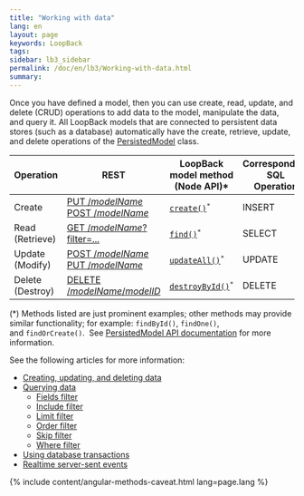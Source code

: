 ```yaml
---
title: "Working with data"
lang: en
layout: page
keywords: LoopBack
tags:
sidebar: lb3_sidebar
permalink: /doc/en/lb3/Working-with-data.html
summary:
---
```


Once you have defined a model, then you can use create, read, update, and delete (CRUD) operations to add data to the model, manipulate the data, and query it.
All LoopBack models that are connected to persistent data stores (such as a database) automatically have the create, retrieve, update, and delete operations of the
[PersistedModel](http://apidocs.strongloop.com/loopback/#persistedmodel-new-persistedmodel) class.

<table>
  <thead>
    <tr>
      <th>Operation</th>
      <th>REST</th>
      <th>LoopBack model method<br>(Node API)&#42;</th>
      <th>Corresponding SQL<br>Operation</th>
    </tr>
  </thead>
  <tbody>    
    <tr>
      <td>Create</td>
      <td>
        <a href="PersistedModel-REST-API.html#create-model-instance">PUT /<em>modelName</em></a>
        <br/><a href="PersistedModel-REST-API.html#update--insert-instance">POST /<em>modelName</em></a>
      </td>
      <td><code><a href="http://apidocs.strongloop.com/loopback/#persistedmodel-create" class="external-link" rel="nofollow">create()</a><sup>&#42;</sup></code></td>
      <td>INSERT</td>
    </tr>
    <tr>
      <td>Read (Retrieve)</td>
      <td><a href="PersistedModel-REST-API.html#find-matching-instances">GET /<em>modelName</em>?filter=...</a></td>
      <td><code><a href="http://apidocs.strongloop.com/loopback/#persistedmodel-find" class="external-link" rel="nofollow">find()</a><sup>&#42;</sup></code></td>
      <td>SELECT</td>
    </tr>
    <tr>
      <td>Update (Modify)</td>
      <td>
        <a href="PersistedModel-REST-API.html#update--insert-instance">POST /<em>modelName</em></a>
        <br/><a href="PersistedModel-REST-API.html#update-model-instance-attributes">PUT /<em>modelName</em></a>
      </td>
      <td><code><a href="http://apidocs.strongloop.com/loopback/#persistedmodel-updateall" class="external-link" rel="nofollow">updateAll()</a><sup>&#42;</sup></code></td>
      <td>UPDATE</td>
    </tr>
    <tr>
      <td>Delete (Destroy)</td>
      <td><a href="PersistedModel-REST-API.html#delete-model-instance">DELETE /<em>modelName</em>/<em>modelID</em></a></td>
      <td><code><a href="http://apidocs.strongloop.com/loopback/#persistedmodel-destroybyid" class="external-link" rel="nofollow">destroyById()</a><sup>&#42;</sup></code></td>
      <td>DELETE</td>
    </tr>
  </tbody>
</table>

(&#42;) Methods listed are just prominent examples; other methods may provide similar functionality; for example: `findById()`, `findOne()`, and `findOrCreate()`. 
See [PersistedModel API documentation](http://apidocs.strongloop.com/loopback/#persistedmodel) for more information.

See the following articles for more information:

* [Creating, updating, and deleting data](Creating-updating-and-deleting-data.html)
* [Querying data](Querying-data.html)
  * [Fields filter](Fields-filter.html)
  * [Include filter](Include-filter.html)
  * [Limit filter](Limit-filter.html)
  * [Order filter](Order-filter.html)
  * [Skip filter](Skip-filter.html)
  * [Where filter](Where-filter.html)
* [Using database transactions](Using-database-transactions.html)
* [Realtime server-sent events](Realtime-server-sent-events.html)

{% include content/angular-methods-caveat.html lang=page.lang %}
